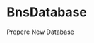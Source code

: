 # BnsDatabase
Prepere New Database

<a href="http://epvpimg.com/uK57aab"><img src="http://i.epvpimg.com/uK57aab.jpg" alt="" title="Zulia Front" /></a>

<a href="http://epvpimg.com/t54Vdab"><img src="http://i.epvpimg.com/t54Vdab.jpg" alt="" title="Zulia Pose" /></a>

